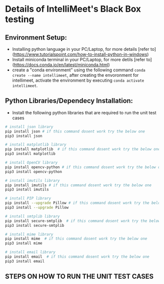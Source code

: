 # Details of IntelliMeet's Black Box testing

## Environment Setup:
* Installing python language in your PC/Laptop, for more details [refer to] (https://www.tutorialspoint.com/how-to-install-python-in-windows)
* Install miniconda terminal in your PC/Laptop, for more detils [refer to] (https://docs.conda.io/en/latest/miniconda.html)
* create a "conda environment" using the following command ```conda create --name intellimeet```, after creating the envoronment for intellimeet, activate the environment by executing ```conda activate intellimeet```.

## Python Libraries/Dependecy Installation:
* Install the following python libraries that are required to run the unit test cases
```bash
# install json library
pip install json # if this command dosent work try the below one
pip3 install json

# install matplotlib library
pip install matplotlib  # if this command dosent work try the below one
pip3 install matplotlib

# install OpenCV library
pip install opencv-python # if this command dosent work try the below one
pip3 install opencv-python

# install imutils library
pip install imutils # if this command dosent work try the below one
pip3 install imutils

# install PIP library
pip install --upgrade Pillow # if this command dosent work try the below one
pip3 install --upgrade Pillow

# install smtplib library
pip install secure-smtplib  # if this command dosent work try the below one
pip3 install secure-smtplib

# install mime library
pip install mime  # if this command dosent work try the below one
pip3 install mime

# install email library
pip install email  # if this command dosent work try the below one
pip3 install email
```

## STEPS ON HOW TO RUN THE UNIT TEST CASES
